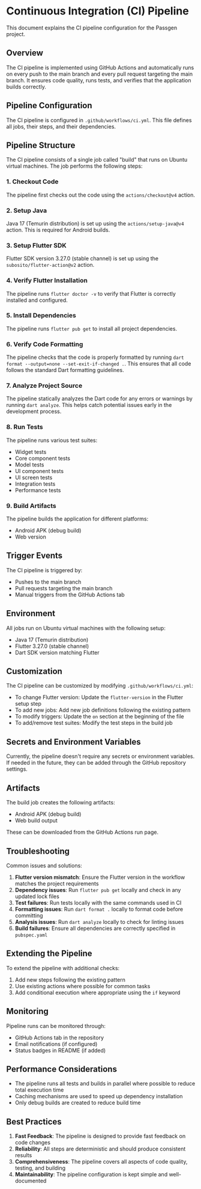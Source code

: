# Continuous Integration (CI) Pipeline

This document explains the CI pipeline configuration for the Passgen project.

## Overview

The CI pipeline is implemented using GitHub Actions and automatically runs on every push to the main branch and every pull request targeting the main branch. It ensures code quality, runs tests, and verifies that the application builds correctly.

## Pipeline Configuration

The CI pipeline is configured in `.github/workflows/ci.yml`. This file defines all jobs, their steps, and their dependencies.

## Pipeline Structure

The CI pipeline consists of a single job called "build" that runs on Ubuntu virtual machines. The job performs the following steps:

### 1. Checkout Code

The pipeline first checks out the code using the `actions/checkout@v4` action.

### 2. Setup Java

Java 17 (Temurin distribution) is set up using the `actions/setup-java@v4` action. This is required for Android builds.

### 3. Setup Flutter SDK

Flutter SDK version 3.27.0 (stable channel) is set up using the `subosito/flutter-action@v2` action.

### 4. Verify Flutter Installation

The pipeline runs `flutter doctor -v` to verify that Flutter is correctly installed and configured.

### 5. Install Dependencies

The pipeline runs `flutter pub get` to install all project dependencies.

### 6. Verify Code Formatting

The pipeline checks that the code is properly formatted by running `dart format --output=none --set-exit-if-changed .`. This ensures that all code follows the standard Dart formatting guidelines.

### 7. Analyze Project Source

The pipeline statically analyzes the Dart code for any errors or warnings by running `dart analyze`. This helps catch potential issues early in the development process.

### 8. Run Tests

The pipeline runs various test suites:
- Widget tests
- Core component tests
- Model tests
- UI component tests
- UI screen tests
- Integration tests
- Performance tests

### 9. Build Artifacts

The pipeline builds the application for different platforms:
- Android APK (debug build)
- Web version

## Trigger Events

The CI pipeline is triggered by:
- Pushes to the main branch
- Pull requests targeting the main branch
- Manual triggers from the GitHub Actions tab

## Environment

All jobs run on Ubuntu virtual machines with the following setup:
- Java 17 (Temurin distribution)
- Flutter 3.27.0 (stable channel)
- Dart SDK version matching Flutter

## Customization

The CI pipeline can be customized by modifying `.github/workflows/ci.yml`:
- To change Flutter version: Update the `flutter-version` in the Flutter setup step
- To add new jobs: Add new job definitions following the existing pattern
- To modify triggers: Update the `on` section at the beginning of the file
- To add/remove test suites: Modify the test steps in the build job

## Secrets and Environment Variables

Currently, the pipeline doesn't require any secrets or environment variables. If needed in the future, they can be added through the GitHub repository settings.

## Artifacts

The build job creates the following artifacts:
- Android APK (debug build)
- Web build output

These can be downloaded from the GitHub Actions run page.

## Troubleshooting

Common issues and solutions:

1. **Flutter version mismatch**: Ensure the Flutter version in the workflow matches the project requirements
2. **Dependency issues**: Run `flutter pub get` locally and check in any updated lock files
3. **Test failures**: Run tests locally with the same commands used in CI
4. **Formatting issues**: Run `dart format .` locally to format code before committing
5. **Analysis issues**: Run `dart analyze` locally to check for linting issues
6. **Build failures**: Ensure all dependencies are correctly specified in `pubspec.yaml`

## Extending the Pipeline

To extend the pipeline with additional checks:

1. Add new steps following the existing pattern
2. Use existing actions where possible for common tasks
3. Add conditional execution where appropriate using the `if` keyword

## Monitoring

Pipeline runs can be monitored through:
- GitHub Actions tab in the repository
- Email notifications (if configured)
- Status badges in README (if added)

## Performance Considerations

- The pipeline runs all tests and builds in parallel where possible to reduce total execution time
- Caching mechanisms are used to speed up dependency installation
- Only debug builds are created to reduce build time

## Best Practices

1. **Fast Feedback**: The pipeline is designed to provide fast feedback on code changes
2. **Reliability**: All steps are deterministic and should produce consistent results
3. **Comprehensiveness**: The pipeline covers all aspects of code quality, testing, and building
4. **Maintainability**: The pipeline configuration is kept simple and well-documented